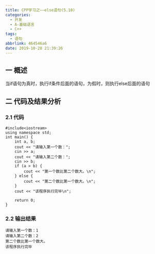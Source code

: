 ```yaml
---
title: CPP学习之——else语句(5.10)
categories:
  - 开发
  - A-基础语言
  - C++
tags:
  - 语句
abbrlink: 464546a6
date: 2019-10-28 21:39:26
---
```

## 一 概述

当if语句为真时，执行if条件后面的语句，为假时，则执行else后面的语句  

<!--more-->

## 二 代码及结果分析

### 2.1 代码

```
#include<iostream>
using namespace std;
int main() {
	int a, b;
	cout << "请输入第一个数：";
	cin >> a;
	cout << "请输入第二个数：";
	cin >> b;
	if (a > b) {
		cout << "第一个数比第二个数大。\n";
	} else {
		cout << "第二个数比第一个数大。\n";
	}
	cout << "该程序执行完毕\n";

	return 0;
}
```

### 2.2 输出结果

```
请输入第一个数：1
请输入第二个数：2
第二个数比第一个数大。
该程序执行完毕
```